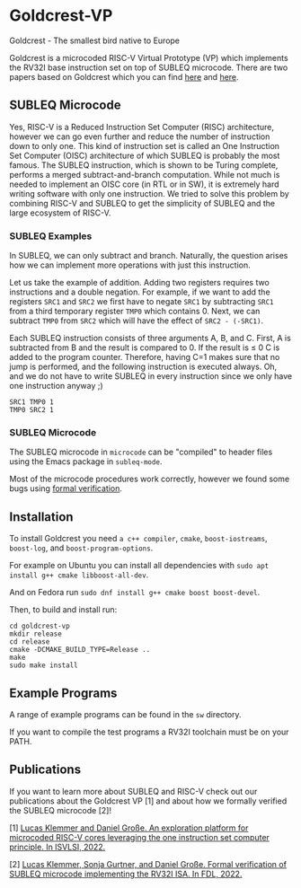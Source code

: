 # Goldcrest-VP

Goldcrest - The smallest bird native to Europe


Goldcrest is a microcoded RISC-V Virtual Prototype (VP) which implements the RV32I base instruction set on top of SUBLEQ microcode.
There are two papers based on Goldcrest which you can find [here](https://www.ics.jku.at/files/2022ISVLSI_ExplorationPlatform_RISC-V_OISC.pdf) and  [here](https://www.ics.jku.at/files/2022FDL_FormalVerificationSUBLEQMicrocode.pdf).

## SUBLEQ Microcode
Yes, RISC-V is a Reduced Instruction Set Computer (RISC) architecture, however we can go even further and reduce the number of instruction down to only one.
This kind of instruction set is called an One Instruction Set Computer (OISC) architecture of which SUBLEQ is probably the most famous.
The SUBLEQ instruction, which is shown to be Turing complete, performs a merged subtract-and-branch computation.
While not much is needed to implement an OISC core (in RTL or in SW), it is extremely hard writing software with only one instruction.
We tried to solve this problem by combining RISC-V and SUBLEQ to get the simplicity of SUBLEQ and the large ecosystem of RISC-V.

### SUBLEQ Examples
In SUBLEQ, we can only subtract and branch. Naturally, the question arises how we can implement more operations with just this instruction.

Let us take the example of addition. Adding two registers requires two instructions and a double negation.
For example, if we want to add the registers `SRC1` and `SRC2` we first have to negate `SRC1` by subtracting `SRC1` from a third temporary register `TMP0` which contains 0. Next, we can subtract `TMP0` from `SRC2` which will have the effect of `SRC2 - (-SRC1)`.

Each SUBLEQ instruction consists of three arguments A, B, and C.
First, A is subtracted from B and the result is compared to 0. If the result is ≤ 0 C is added to the program counter. Therefore, having C=1 makes sure that no jump is performed, and the following instruction is executed always.
Oh, and we do not have to write SUBLEQ in every instruction since we only have one instruction anyway ;)

```
SRC1 TMP0 1
TMP0 SRC2 1
```

### SUBLEQ Microcode
The SUBLEQ microcode in `microcode` can be "compiled" to header files using the Emacs package in `subleq-mode`.

Most of the microcode procedures work correctly, however we found some bugs using [formal verification](https://github.com/ics-jku/goldcrest-microcode-verification).

## Installation
To install Goldcrest you need `a c++ compiler`, `cmake`, `boost-iostreams`, `boost-log`, and `boost-program-options`.

For example on Ubuntu you can install all dependencies with `sudo apt install g++ cmake libboost-all-dev`.

And on Fedora run `sudo dnf install g++ cmake boost boost-devel`.

Then, to build and install run:
```
cd goldcrest-vp
mkdir release
cd release
cmake -DCMAKE_BUILD_TYPE=Release ..
make
sudo make install
```

## Example Programs
A range of example programs can be found in the `sw` directory.

If you want to compile the test programs a RV32I toolchain must be on your PATH.

## Publications
If you want to learn more about SUBLEQ and RISC-V check out our publications about the Goldcrest VP [1] and about how we formally verified the SUBLEQ microcode [2]!

[1] [Lucas Klemmer and Daniel Große. An exploration platform for microcoded RISC-V cores leveraging the one instruction set computer principle. In ISVLSI, 2022.](https://www.ics.jku.at/files/2022ISVLSI_ExplorationPlatform_RISC-V_OISC.pdf)

[2] [Lucas Klemmer, Sonja Gurtner, and Daniel Große. Formal verification of SUBLEQ microcode implementing the RV32I ISA. In FDL, 2022.](https://www.ics.jku.at/files/2022FDL_FormalVerificationSUBLEQMicrocode.pdf)